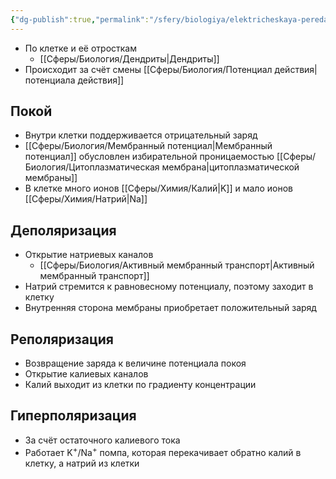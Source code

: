 ```yaml
---
{"dg-publish":true,"permalink":"/sfery/biologiya/elektricheskaya-peredacha-impulsa/","tags":["Анатомия"]}
---
```


- По клетке и её отросткам
	- [[Сферы/Биология/Дендриты\|Дендриты]]
- Происходит за счёт смены [[Сферы/Биология/Потенциал действия\|потенциала действия]]
## Покой
- Внутри клетки поддерживается отрицательный заряд
- [[Сферы/Биология/Мембранный потенциал\|Мембранный потенциал]] обусловлен избирательной проницаемостью [[Сферы/Биология/Цитоплазматическая мембрана\|цитоплазматической мембраны]]
- В клетке много ионов [[Сферы/Химия/Калий\|K]] и мало ионов [[Сферы/Химия/Натрий\|Na]]
## Деполяризация
- Открытие натриевых каналов
	- [[Сферы/Биология/Активный мембранный транспорт\|Активный мембранный транспорт]]
- Натрий стремится к равновесному потенциалу, поэтому заходит в клетку
- Внутренняя сторона мембраны приобретает положительный заряд
## Реполяризация
- Возвращение заряда к величине потенциала покоя
- Открытие калиевых каналов
- Калий выходит из клетки по градиенту концентрации
## Гиперполяризация
- За счёт остаточного калиевого тока
- Работает K<sup>+</sup>/Na<sup>+</sup> помпа, которая перекачивает обратно калий в клетку, а натрий из клетки